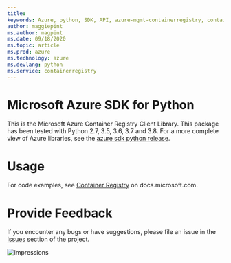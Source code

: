 ```yaml
---
title: 
keywords: Azure, python, SDK, API, azure-mgmt-containerregistry, containerregistry
author: maggiepint
ms.author: magpint
ms.date: 09/18/2020
ms.topic: article
ms.prod: azure
ms.technology: azure
ms.devlang: python
ms.service: containerregistry
---
```


# Microsoft Azure SDK for Python

This is the Microsoft Azure Container Registry Client Library.
This package has been tested with Python 2.7, 3.5, 3.6, 3.7 and 3.8.
For a more complete view of Azure libraries, see the [azure sdk python release](https://aka.ms/azsdk/python/all).


# Usage

For code examples, see [Container Registry](https://docs.microsoft.com/python/api/overview/azure/container-registry)
on docs.microsoft.com.


# Provide Feedback

If you encounter any bugs or have suggestions, please file an issue in the
[Issues](https://github.com/Azure/azure-sdk-for-python/issues)
section of the project.


![Impressions](https://azure-sdk-impressions.azurewebsites.net/api/impressions/azure-sdk-for-python%2Fazure-mgmt-containerregistry%2FREADME.png)

